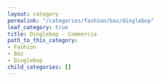 ```yaml
---
layout: category
permalink: "/categories/fashion/baz/dinglebop"
leaf_category: true
title: Dinglebop - Commercia
path_to_this_category:
- Fashion
- Baz
- Dinglebop
child_categories: []
---
```

